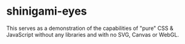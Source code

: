 # shinigami-eyes
This serves as a demonstration of the capabilities of "pure" CSS &amp; JavaScript without any libraries and with no SVG, Canvas or WebGL.
